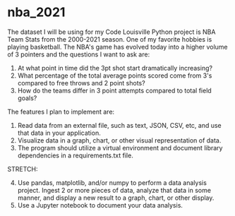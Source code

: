 # nba_2021

The dataset I will be using for my Code Louisville Python project is NBA Team Stats from the 2000-2021 season. One of my favorite hobbies is playing basketball. The NBA's game has evolved today into a higher volume of 3 pointers and the questions I want to ask are:
1. At what point in time did the 3pt shot start dramatically increasing?
2. What percentage of the total average points scored come from 3's compared to free throws and 2 point shots?
3. How do the teams differ in 3 point attempts compared to total field goals?

The features I plan to implement are:

1. Read data from an external file, such as text, JSON, CSV, etc, and use that data in your application. 
2. Visualize data in a graph, chart, or other visual representation of data. 
3. The program should utilize a virtual environment and document library dependencies in a requirements.txt file. 

STRETCH:

4. Use pandas, matplotlib, and/or numpy to perform a data analysis project. Ingest 2 or more pieces of data, analyze that data in some manner, and display a new result to a graph, chart, or other display.
5. Use a Jupyter notebook to document your data analysis.
